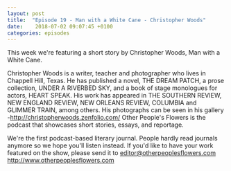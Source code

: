 ```yaml
---
layout: post
title:  "Episode 19 - Man with a White Cane - Christopher Woods"
date:    2018-07-02 09:07:45 +0100
categories: episodes
---
```


This week we're featuring a short story by Christopher Woods, Man with
a White Cane.

Christopher Woods is a writer, teacher and photographer
who lives in Chappell Hill, Texas. He has published a novel, THE DREAM
PATCH, a prose collection, UNDER A RIVERBED SKY, and a book of stage
monologues for actors, HEART SPEAK. His work has appeared in THE
SOUTHERN REVIEW, NEW ENGLAND REVIEW, NEW ORLEANS REVIEW, COLUMBIA and
GLIMMER TRAIN, among others. His photographs can be seen in his
gallery -http://christopherwoods.zenfolio.com/ Other People's Flowers
is the podcast that showcases short stories, essays, and
reportage.

We're the first podcast-based literary journal. People
hardly read journals anymore so we hope you'll listen instead. If you'd like to have your work featured on the show, please send it to editor@otherpeoplesflowers.com http://www.otherpeoplesflowers.com
